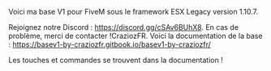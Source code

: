 Voici ma base V1 pour FiveM sous le framework ESX Legacy version 1.10.7.

Rejoignez notre Discord : https://discord.gg/cSAv6BUhX8. En cas de problème, merci de contacter !CraziozFR. Voici la documentation de la base : https://basev1-by-craziozfr.gitbook.io/basev1-by-craziozfr/

Les touches et commandes se trouvent dans la documentation !

